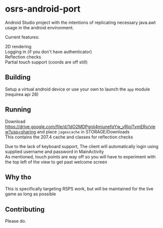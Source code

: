 # osrs-android-port
Android Studio project with the intentions of replicating necessary java.awt usage in the android environment.
  
Current features:  
  
2D rendering  
Logging in (if you don't have authenticator)  
Reflection checks  
Partial touch support (coords are off still)  


## Building  

Setup a virtual android device or use your own to launch the ```app``` module  
(requirea api 28)

## Running  
  
Download https://drive.google.com/file/d/1dO2MDPgnji4miunefqYw_yRlojTymERv/view?usp=sharing and place ```jagexcache``` in STORAGE/Downloads  
This contains the 207.4 cache and classes for reflection checks  
  
Due to the lack of keyboard support, The client will automatically login using supplied username and password in MainActivity  
As mentioned, touch points are way off so you will have to experiment with the top left of the view to get past welcome screen  
  
## Why tho  
  
This is specifically targeting RSPS work, but will be maintained for the live game as long as possible  
  
## Contributing  
  
Please do.
